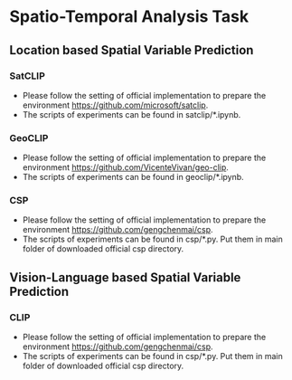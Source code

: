 # Spatio-Temporal Analysis Task

## Location based Spatial Variable Prediction
### SatCLIP
- Please follow the setting of official implementation to prepare the environment https://github.com/microsoft/satclip.
- The scripts of experiments can be found in satclip/*.ipynb.


### GeoCLIP
- Please follow the setting of official implementation to prepare the environment https://github.com/VicenteVivan/geo-clip.
- The scripts of experiments can be found in geoclip/*.ipynb.

### CSP
- Please follow the setting of official implementation to prepare the environment https://github.com/gengchenmai/csp.
- The scripts of experiments can be found in csp/*.py. Put them in main folder of downloaded official csp directory.

## Vision-Language based Spatial Variable Prediction

### CLIP
- Please follow the setting of official implementation to prepare the environment https://github.com/gengchenmai/csp.
- The scripts of experiments can be found in csp/*.py. Put them in main folder of downloaded official csp directory.